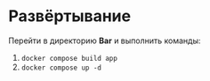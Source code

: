 # Развёртывание

Перейти в директорию **Bar** и выполнить команды:
1. ```docker compose build app```
2. ```docker compose up -d```
